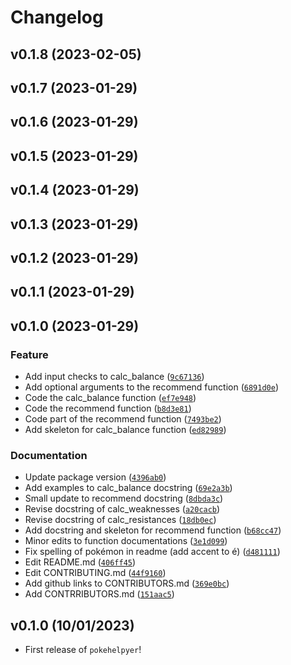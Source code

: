 # Changelog

<!--next-version-placeholder-->

## v0.1.8 (2023-02-05)


## v0.1.7 (2023-01-29)


## v0.1.6 (2023-01-29)


## v0.1.5 (2023-01-29)


## v0.1.4 (2023-01-29)


## v0.1.3 (2023-01-29)


## v0.1.2 (2023-01-29)


## v0.1.1 (2023-01-29)


## v0.1.0 (2023-01-29)
### Feature
* Add input checks to calc_balance ([`9c67136`](https://github.com/UBC-MDS/pokehelpyer/commit/9c67136e69745b5d600b0ecdd299560fbaacc089))
* Add optional arguments to the recommend function ([`6891d0e`](https://github.com/UBC-MDS/pokehelpyer/commit/6891d0e089fda348469dc98ccab7999e7194fe95))
* Code the calc_balance function ([`ef7e948`](https://github.com/UBC-MDS/pokehelpyer/commit/ef7e9487b42642b028f49610353e6efc43563e33))
* Code the recommend function ([`b8d3e81`](https://github.com/UBC-MDS/pokehelpyer/commit/b8d3e81a47e095b123202bd6c68ac9c185f00cc0))
* Code part of the recommend function ([`7493be2`](https://github.com/UBC-MDS/pokehelpyer/commit/7493be205d5b4508f545b07270ba2ca65a5964bd))
* Add skeleton for calc_balance function ([`ed82989`](https://github.com/UBC-MDS/pokehelpyer/commit/ed82989cf7dce820107f082db52892d43581b1fc))

### Documentation
* Update package version ([`4396ab0`](https://github.com/UBC-MDS/pokehelpyer/commit/4396ab0513c6385a811f46bbf154ccff125d89d1))
* Add examples to calc_balance docstring ([`69e2a3b`](https://github.com/UBC-MDS/pokehelpyer/commit/69e2a3b4ed7dc92ce4df9fba97ee1b16a7d89942))
* Small update to recommend docstring ([`8dbda3c`](https://github.com/UBC-MDS/pokehelpyer/commit/8dbda3c229534fdef7ab43f6a2ac3feb5f72454b))
* Revise docstring of calc_weaknesses ([`a20cacb`](https://github.com/UBC-MDS/pokehelpyer/commit/a20cacb24a3e744cc30784c84081e91649676ef7))
* Revise docstring of calc_resistances ([`18db0ec`](https://github.com/UBC-MDS/pokehelpyer/commit/18db0ecf6029cda332644e32dac5272e7e4d6e67))
* Add docstring and skeleton for recommend function ([`b68cc47`](https://github.com/UBC-MDS/pokehelpyer/commit/b68cc47cc3349f0f566ebb60e4e236f54231becd))
* Minor edits to function documentations ([`3e1d099`](https://github.com/UBC-MDS/pokehelpyer/commit/3e1d099b52d703846b67e8c87d0a5fa3b7722d3d))
* Fix spelling of pokémon in readme (add accent to é) ([`d481111`](https://github.com/UBC-MDS/pokehelpyer/commit/d481111f337c83466d5243a94586bdda8a57785d))
* Edit README.md ([`406ff45`](https://github.com/UBC-MDS/pokehelpyer/commit/406ff4581c29d1a2e99e6403c9524b18ab8f0a3f))
* Edit CONTRIBUTING.md ([`44f9160`](https://github.com/UBC-MDS/pokehelpyer/commit/44f91609fab3279179e43a10761dea6fe9cf567f))
* Add github links to CONTRIBUTORS.md ([`369e0bc`](https://github.com/UBC-MDS/pokehelpyer/commit/369e0bcf1bc7057129fa3d70dd1f8ae0cd0ba930))
* Add CONTRRIBUTORS.md ([`151aac5`](https://github.com/UBC-MDS/pokehelpyer/commit/151aac5defff54808f671607988b246f1e1eaa4c))

## v0.1.0 (10/01/2023)

- First release of `pokehelpyer`!